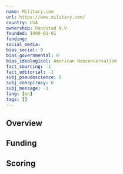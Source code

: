 ```yaml
---
name: Military.com
url: https://www.military.com/
country: USA
ownership: Randstad N.V.
founded: 1999-01-01
funding: 
social_media:
bias_social: 0
bias_governmental: 0
bias_ideological: American Neoconservatism
fact_sourcing: -1
fact_editorial: -1
subj_pseudoscience: 0
subj_conspiracy: 0
subj_message: -1
lang: [en]
tags: []
---
```


## Overview

## Funding

## Scoring
